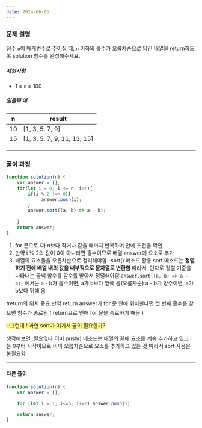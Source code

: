 ```yaml
---
date: 2024-06-05
---
```

### 문제 설명 
정수 `n`이 매개변수로 주어질 때, `n` 이하의 홀수가 오름차순으로 담긴 배열을 return하도록 solution 함수를 완성해주세요.

##### 제한사항

- 1 ≤ `n` ≤ 100

##### 입출력 예

|n|result|
|---|---|
|10|[1, 3, 5, 7, 9]|
|15|[1, 3, 5, 7, 9, 11, 13, 15]|

---------------
### 풀이 과정 

```js
function solution(n) {
    var answer = [];
    for(let i = 0; i <= n; i++){
        if(i % 2 !== 0){
             answer.push(i);
        } 
        answer.sort((a, b) => a - b);
    
    }
    return answer;
}
```
1. for 문으로 i가 n보다 작거나 같을 때까지 반복하며 안에 조건을 확인 
2. 만약 i % 2의 값이 0이 아니라면 홀수이므로 배열 answer에 요소로 추가 
3. 배열의 요소들을 오름차순으로 정리해야함 
	-sort() 메소드 활용 
		sort 메소드는 **정렬하기 전에 배열 내의 값을 내부적으로 문자열로 변환함** 
		따라서, 인자로 정렬 기준을 나타내는 콜백 함수를 함수를 받아서 정렬해야함 
		`answer.sort((a, b) => a - b);` 에서는 a - b가 음수이면, a가 b보다 앞에 옴(오름차순)
		a - b가 양수이면, a가 b보다 뒤에 옴

❗return의 위치 중요
만약 return answer가 for 문 안에 위치한다면 첫 번째 홀수를 찾으면 함수가 종료됨 ( return으로 인해 for 문을 종료하기 때문 )

<span style="background:#fff88f">💡그런데 ! 과연 sort가 여기서 굳이 필요한가? </span>

생각해보면..필요없다 
이미 push() 메소드는 배열의 끝에 요소를 계속 추가하고 있고 i는 0부터 시작이므로 이미 오름차순으로 요소를 추가하고 있는 것 따라서 sort 사용은 불필요함 

-------------
#### 다른 풀이 
```js
function solution(n) {
    var answer = [];

    for (let i = 1; i<=n; i+=2) answer.push(i)

    return answer;
}
```